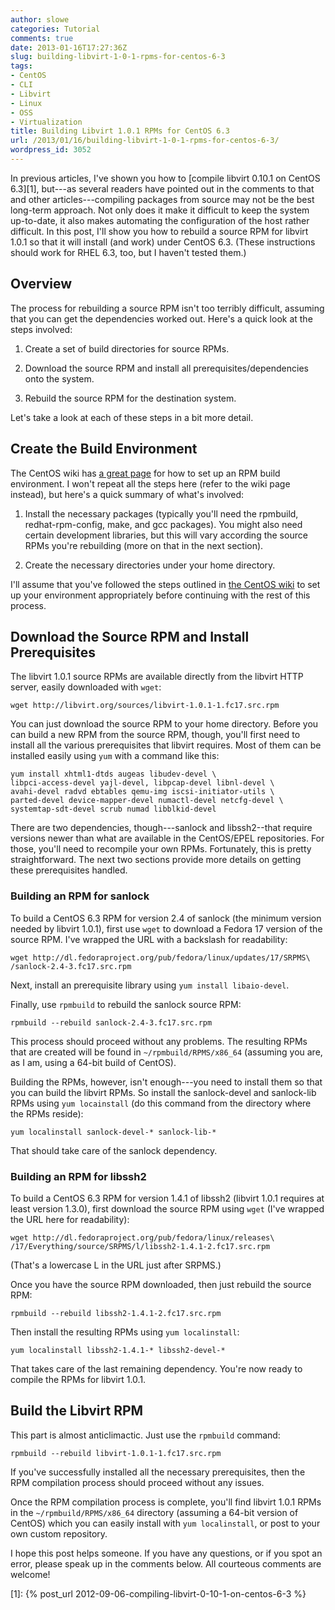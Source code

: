 ```yaml
---
author: slowe
categories: Tutorial
comments: true
date: 2013-01-16T17:27:36Z
slug: building-libvirt-1-0-1-rpms-for-centos-6-3
tags:
- CentOS
- CLI
- Libvirt
- Linux
- OSS
- Virtualization
title: Building Libvirt 1.0.1 RPMs for CentOS 6.3
url: /2013/01/16/building-libvirt-1-0-1-rpms-for-centos-6-3/
wordpress_id: 3052
---
```


In previous articles, I've shown you how to [compile libvirt 0.10.1 on CentOS 6.3][1], but---as several readers have pointed out in the comments to that and other articles---compiling packages from source may not be the best long-term approach. Not only does it make it difficult to keep the system up-to-date, it also makes automating the configuration of the host rather difficult. In this post, I'll show you how to rebuild a source RPM for libvirt 1.0.1 so that it will install (and work) under CentOS 6.3. (These instructions should work for RHEL 6.3, too, but I haven't tested them.)

## Overview

The process for rebuilding a source RPM isn't too terribly difficult, assuming that you can get the dependencies worked out. Here's a quick look at the steps involved:

1. Create a set of build directories for source RPMs.

2. Download the source RPM and install all prerequisites/dependencies onto the system.

3. Rebuild the source RPM for the destination system.

Let's take a look at each of these steps in a bit more detail.

## Create the Build Environment

The CentOS wiki has [a great page](http://wiki.centos.org/HowTos/SetupRpmBuildEnvironment) for how to set up an RPM build environment. I won't repeat all the steps here (refer to the wiki page instead), but here's a quick summary of what's involved:

1. Install the necessary packages (typically you'll need the rpmbuild, redhat-rpm-config, make, and gcc packages). You might also need certain development libraries, but this will vary according the source RPMs you're rebuilding (more on that in the next section).

2. Create the necessary directories under your home directory.

I'll assume that you've followed the steps outlined in [the CentOS wiki](http://wiki.centos.org/HowTos/SetupRpmBuildEnvironment) to set up your environment appropriately before continuing with the rest of this process.

## Download the Source RPM and Install Prerequisites

The libvirt 1.0.1 source RPMs are available directly from the libvirt HTTP server, easily downloaded with `wget`:

    wget http://libvirt.org/sources/libvirt-1.0.1-1.fc17.src.rpm

You can just download the source RPM to your home directory. Before you can build a new RPM from the source RPM, though, you'll first need to install all the various prerequisites that libvirt requires. Most of them can be installed easily using `yum` with a command like this:

    yum install xhtml1-dtds augeas libudev-devel \
    libpci-access-devel yajl-devel, libpcap-devel libnl-devel \
    avahi-devel radvd ebtables qemu-img iscsi-initiator-utils \
    parted-devel device-mapper-devel numactl-devel netcfg-devel \
    systemtap-sdt-devel scrub numad libblkid-devel

There are two dependencies, though---sanlock and libssh2--that require versions newer than what are available in the CentOS/EPEL repositories. For those, you'll need to recompile your own RPMs. Fortunately, this is pretty straightforward. The next two sections provide more details on getting these prerequisites handled.

### Building an RPM for sanlock

To build a CentOS 6.3 RPM for version 2.4 of sanlock (the minimum version needed by libvirt 1.0.1), first use `wget` to download a Fedora 17 version of the source RPM. I've wrapped the URL with a backslash for readability:

    wget http://dl.fedoraproject.org/pub/fedora/linux/updates/17/SRPMS\
    /sanlock-2.4-3.fc17.src.rpm

Next, install an prerequisite library using `yum install libaio-devel`.

Finally, use `rpmbuild` to rebuild the sanlock source RPM:

    rpmbuild --rebuild sanlock-2.4-3.fc17.src.rpm

This process should proceed without any problems. The resulting RPMs that are created will be found in `~/rpmbuild/RPMS/x86_64` (assuming you are, as I am, using a 64-bit build of CentOS).

Building the RPMs, however, isn't enough---you need to install them so that you can build the libvirt RPMs. So install the sanlock-devel and sanlock-lib RPMs using `yum locainstall` (do this command from the directory where the RPMs reside):

    yum localinstall sanlock-devel-* sanlock-lib-*

That should take care of the sanlock dependency.

### Building an RPM for libssh2

To build a CentOS 6.3 RPM for version 1.4.1 of libssh2 (libvirt 1.0.1 requires at least version 1.3.0), first download the source RPM using `wget` (I've wrapped the URL here for readability):

    wget http://dl.fedoraproject.org/pub/fedora/linux/releases\
    /17/Everything/source/SRPMS/l/libssh2-1.4.1-2.fc17.src.rpm

(That's a lowercase L in the URL just after SRPMS.)

Once you have the source RPM downloaded, then just rebuild the source RPM:

    rpmbuild --rebuild libssh2-1.4.1-2.fc17.src.rpm

Then install the resulting RPMs using `yum localinstall`:

    yum localinstall libssh2-1.4.1-* libssh2-devel-*

That takes care of the last remaining dependency. You're now ready to compile the RPMs for libvirt 1.0.1.

## Build the Libvirt RPM

This part is almost anticlimactic. Just use the `rpmbuild` command:

    rpmbuild --rebuild libvirt-1.0.1-1.fc17.src.rpm

If you've successfully installed all the necessary prerequisites, then the RPM compilation process should proceed without any issues.

Once the RPM compilation process is complete, you'll find libvirt 1.0.1 RPMs in the `~/rpmbuild/RPMS/x86_64` directory (assuming a 64-bit version of CentOS) which you can easily install with `yum localinstall`, or post to your own custom repository.

I hope this post helps someone. If you have any questions, or if you spot an error, please speak up in the comments below. All courteous comments are welcome!

[1]: {% post_url 2012-09-06-compiling-libvirt-0-10-1-on-centos-6-3 %}
